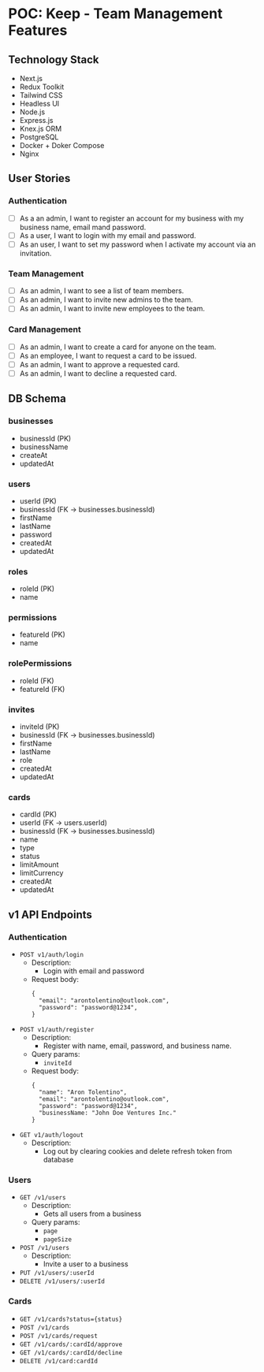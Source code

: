 # POC: Keep - Team Management Features

## Technology Stack

- Next.js
- Redux Toolkit
- Tailwind CSS
- Headless UI
- Node.js
- Express.js
- Knex.js ORM
- PostgreSQL
- Docker + Doker Compose
- Nginx

## User Stories

### Authentication

- [ ] As a an admin, I want to register an account for my business with my business name, email mand password.
- [ ] As a user, I want to login with my email and password.
- [ ] As an user, I want to set my password when I activate my account via an invitation.

### Team Management

- [ ] As an admin, I want to see a list of team members.
- [ ] As an admin, I want to invite new admins to the team.
- [ ] As an admin, I want to invite new employees to the team.

### Card Management

- [ ] As an admin, I want to create a card for anyone on the team.
- [ ] As an employee, I want to request a card to be issued.
- [ ] As an admin, I want to approve a requested card.
- [ ] As an admin, I want to decline a requested card.

## DB Schema

### businesses

- businessId (PK)
- businessName
- createAt
- updatedAt

### users

- userId (PK)
- businessId (FK -> businesses.businessId)
- firstName
- lastName
- password
- createdAt
- updatedAt

### roles

- roleId (PK)
- name

### permissions

- featureId (PK)
- name

### rolePermissions

- roleId (FK)
- featureId (FK)

### invites

- inviteId (PK)
- businessId (FK -> businesses.businessId)
- firstName
- lastName
- role
- createdAt
- updatedAt

### cards

- cardId (PK)
- userId (FK -> users.userId)
- businessId (FK -> businesses.businessId)
- name
- type
- status
- limitAmount
- limitCurrency
- createdAt
- updatedAt

## v1 API Endpoints

### Authentication

- `POST v1/auth/login`
  - Description: 
    - Login with email and password
  - Request body:
    ```
    {
      "email": "arontolentino@outlook.com",
      "password": "password@1234",
    }
    ```
- `POST v1/auth/register`
  - Description: 
    - Register with name, email, password, and business name.
  - Query params:
    - `inviteId`
  - Request body:
    ```
    {
      "name": "Aron Tolentino",
      "email": "arontolentino@outlook.com",
      "password": "password@1234",
      "businessName: "John Doe Ventures Inc."
    }
    ```
- `GET v1/auth/logout`
  - Description:
    - Log out by clearing cookies and delete refresh token from database

### Users

- `GET /v1/users`
  - Description: 
    - Gets all users from a business
  - Query params:
    - `page`
    - `pageSize`
- `POST /v1/users`
  - Description: 
    - Invite a user to a business
- `PUT /v1/users/:userId`
- `DELETE /v1/users/:userId`

### Cards

- `GET /v1/cards?status={status}`
- `POST /v1/cards`
- `POST /v1/cards/request`
- `GET /v1/cards/:cardId/approve`
- `GET /v1/cards/:cardId/decline`
- `DELETE /v1/card:cardId`
